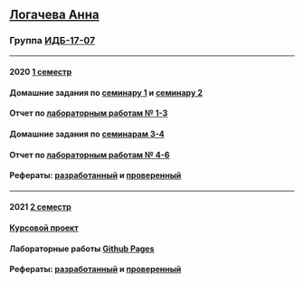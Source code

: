 ## [Логачева Анна](https://github.com/Logacheva-Anna)
### Группа [ИДБ-17-07](https://github.com/stankin/design-part-2/wiki/list-idb-17-07)
*** 
#### 2020 [1 семестр](https://github.com/stankin/design-part-1)
#### Домашние задания по [семинару 1](https://github.com/stankin/design-part-1/wiki/sem1#%D0%9C%D0%B0%D0%B7%D0%B8%D1%82%D0%BE%D0%B2-%D0%90%D0%B9%D0%BD%D1%83%D1%80) и [семинару 2](https://github.com/stankin/design-part-1/wiki/sem2#%D0%9C%D0%B0%D0%B7%D0%B8%D1%82%D0%BE%D0%B2-%D0%90%D0%B9%D0%BD%D1%83%D1%80-%D0%9C%D0%B8%D0%BB%D0%B5%D0%BD%D0%B0-%D0%A8%D0%B5%D1%80%D0%BC%D0%B0%D1%82%D0%BE%D0%B2%D0%B0)
#### Отчет по [лабораторным работам № 1-3](https://github.com/Logacheva-Anna/LogachevaAnna.github.io/wiki/%D0%9E%D1%82%D1%87%D0%B5%D1%82-%D0%BE-%D0%BB%D0%B0%D0%B1%D0%BE%D1%80%D0%B0%D1%82%D0%BE%D1%80%D0%BD%D1%8B%D1%85-%D1%80%D0%B0%D0%B1%D0%BE%D1%82%D0%B0%D1%85-1---3) 
#### Домашние задания по [семинарам 3-4](https://github.com/Logacheva-Anna/LogachevaAnna.github.io/wiki/%D0%A1%D0%B5%D0%BC%D0%B8%D0%BD%D0%B0%D1%80%D1%8B-3-4)
#### Отчет по [лабораторным работам № 4-6](https://github.com/Logacheva-Anna/LogachevaAnna.github.io/wiki/%D0%9E%D1%82%D1%87%D0%B5%D1%82-%D0%BE-%D0%BB%D0%B0%D0%B1%D0%BE%D1%80%D0%B0%D1%82%D0%BE%D1%80%D0%BD%D1%8B%D1%85-%D1%80%D0%B0%D0%B1%D0%BE%D1%82%D0%B0%D1%85-4---6)
#### Рефераты: [разработанный](https://github.com/stankin/design-part-1/wiki/exam14-1) и [проверенный](https://github.com/stankin/design-part-1/wiki/exam04-2)
***
#### 2021 [2 семестр](https://github.com/stankin/design-part-2)
#### [Курсовой проект](https://github.com/Logacheva-Anna/LogachevaAnna.github.io/wiki/%D0%9A%D1%83%D1%80%D1%81%D0%BE%D0%B2%D0%BE%D0%B9-%D0%BF%D1%80%D0%BE%D0%B5%D0%BA%D1%82)
#### Лабораторные работы [Github Pages]( https://logacheva-anna.github.io/LogachevaAnna/)
#### Рефераты: [разработанный](https://github.com/stankin/design-part-2/wiki/exam11-5) и [проверенный](https://github.com/stankin/design-part-2/wiki/exam15-6)
